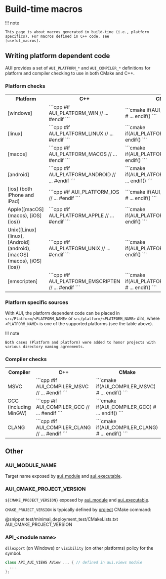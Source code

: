# Build-time macros

!!! note

    This page is about macros generated in build-time (i.e., platform specifics). For macros defined in C++ code, see
    [useful_macros].

## Writing platform dependent code

AUI provides a set of `AUI_PLATFORM_*` and `AUI_COMPILER_*` definitions for platform and compiler checking to use in
both CMake and C++.

### Platform checks

<table markdown>
   <tr>
     <th>Platform</th>
     <th>C++</th>
     <th>CMake</th>
     <th>Platform specific dir(s)</th>
   </tr>
   <tr>
     <td markdown>
       [windows]
     </td>
     <td markdown>
       ```cpp
        #if AUI_PLATFORM_WIN
          // ...
        #endif
       ```
     </td>
     <td markdown>
       ```cmake
        if(AUI_PLATFORM_WIN)
          # ...
        endif()
       ```
     </td>
     <td markdown>
       src/Platform/win32
       src/platform/win32
     </td>
   </tr>

   <tr>
     <td markdown>
       [linux]
     </td>
     <td markdown>
       ```cpp
        #if AUI_PLATFORM_LINUX
          // ...
        #endif
       ```
     </td>
     <td markdown>
       ```cmake
        if(AUI_PLATFORM_LINUX)
          # ...
        endif()
       ```
     </td>
     <td markdown>
       src/Platform/linux
       src/platform/linux
     </td>
   </tr>

   <tr>
     <td markdown>
       [macos]
     </td>
     <td markdown>
       ```cpp
        #if AUI_PLATFORM_MACOS
          // ...
        #endif
       ```
     </td>
     <td markdown>
       ```cmake
        if(AUI_PLATFORM_MACOS)
          # ...
        endif()
       ```
     </td>
     <td markdown>
       src/Platform/macos
       src/platform/macos
     </td>
   </tr>

   <tr>
     <td markdown>
       [android]
     </td>
     <td markdown>
       ```cpp
        #if AUI_PLATFORM_ANDROID
          // ...
        #endif
       ```
     </td>
     <td markdown>
       ```cmake
        if(AUI_PLATFORM_ANDROID)
          # ...
        endif()
       ```
     </td>
     <td markdown>
       src/Platform/android
       src/platform/android
     </td>
   </tr>

   <tr>
     <td markdown>
       [ios] (both iPhone and iPad)
     </td>
     <td markdown>
       ```cpp
        #if AUI_PLATFORM_IOS
          // ...
        #endif
       ```
     </td>
     <td markdown>
       ```cmake
        if(AUI_PLATFORM_IOS)
          # ...
        endif()
       ```
     </td>
     <td markdown>
       src/Platform/ios
       src/platform/ios
     </td>
   </tr>

   <tr>
     <td markdown>
       Apple([macOS](macos), [iOS](ios))
     </td>
     <td markdown>
       ```cpp
        #if AUI_PLATFORM_APPLE
          // ...
        #endif
       ```
     </td>
     <td markdown>
       ```cmake
        if(AUI_PLATFORM_APPLE)
          # ...
        endif()
       ```
     </td>
     <td markdown>
       src/Platform/apple
       src/platform/apple
     </td>
   </tr>

   <tr>
     <td markdown>
       Unix([Linux](linux), [Android](android), [macOS](macos), [iOS](ios))
     </td>
     <td markdown>
       ```cpp
        #if AUI_PLATFORM_UNIX
          // ...
        #endif
       ```
     </td>
     <td markdown>
       ```cmake
        if(AUI_PLATFORM_UNIX)
          # ...
        endif()
       ```
     </td>
     <td markdown>
       src/Platform/unix
       src/platform/unix
     </td>
   </tr>

   <tr>
     <td markdown>
       [emscripten]
     </td>
     <td markdown>
       ```cpp
        #if AUI_PLATFORM_EMSCRIPTEN
          // ...
        #endif
       ```
     </td>
     <td markdown>
       ```cmake
        if(AUI_PLATFORM_EMSCRIPTEN)
          # ...
        endif()
       ```
     </td>
     <td markdown>
       src/Platform/emscripten
       src/platform/emscripten
     </td>
   </tr>
</table>

### Platform specific sources

With AUI, the platform dependent code can be placed in `src/Platform/<PLATFORM_NAME>` or `src/platform/<PLATFORM_NAME>`
dirs, where `<PLATFORM_NAME>` is one of the supported platforms (see the table above).

!!! note

    Both cases (Platform and platform) were added to honor projects with various directory naming agreements.


### Compiler checks

<table>
   <tr>
     <th>Compiler</th>
     <th>C++</th>
     <th>CMake</th>
   </tr>
   <tr>
     <td markdown>
       MSVC
     </td>
     <td markdown>
       ```cpp
        #if AUI_COMPILER_MSVC
          // ...
        #endif
       ```
     </td>
     <td markdown>
       ```cmake
        if(AUI_COMPILER_MSVC)
          # ...
        endif()
       ```
     </td>
   </tr>

   <tr>
     <td markdown>
       GCC (including MinGW)
     </td>
     <td markdown>
       ```cpp
        #if AUI_COMPILER_GCC
          // ...
        #endif
       ```
     </td>
     <td markdown>
       ```cmake
        if(AUI_COMPILER_GCC)
          # ...
        endif()
       ```
     </td>
   </tr>

   <tr>
     <td markdown>
       CLANG
     </td>
     <td markdown>
       ```cpp
        #if AUI_COMPILER_CLANG
          // ...
        #endif
       ```
     </td>
     <td markdown>
       ```cmake
        if(AUI_COMPILER_CLANG)
          # ...
        endif()
       ```
     </td>
   </tr>
</table>

## Other

### AUI_MODULE_NAME

Target name exposed by [aui_module]([docs]/aui_module.md) and [aui_executable]([docs]/aui_executable.md).

### AUI_CMAKE_PROJECT_VERSION

`${CMAKE_PROJECT_VERSION}` exposed by [aui_module]([docs]/aui_module.md) and [aui_executable]([docs]/aui_executable.md).

`CMAKE_PROJECT_VERSION` is typically defined by [project](https://cmake.org/cmake/help/latest/command/project.html) 
CMake command:

@snippet test/minimal_deployment_test/CMakeLists.txt AUI_CMAKE_PROJECT_VERSION

### API_\<module name\>

`dllexport` (on Windows) or `visibility` (on other platforms) policy for the symbol.

```cpp
class API_AUI_VIEWS AView ... { // defined in aui.views module
  ...
};
```